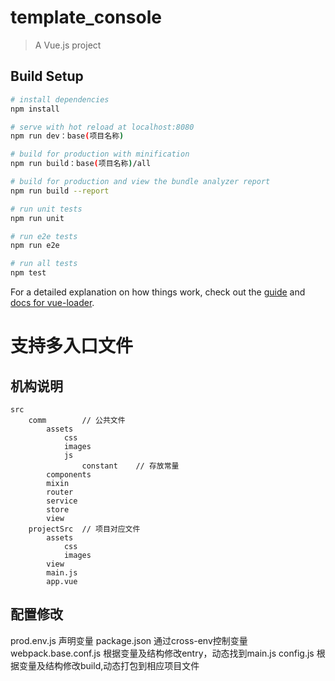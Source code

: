 # template_console

> A Vue.js project

## Build Setup

``` bash
# install dependencies
npm install

# serve with hot reload at localhost:8080
npm run dev：base(项目名称)

# build for production with minification
npm run build：base(项目名称)/all

# build for production and view the bundle analyzer report
npm run build --report

# run unit tests
npm run unit

# run e2e tests
npm run e2e

# run all tests
npm test
```

For a detailed explanation on how things work, check out the [guide](http://vuejs-templates.github.io/webpack/) and [docs for vue-loader](http://vuejs.github.io/vue-loader).


# 支持多入口文件

## 机构说明

``` 
src
	comm		// 公共文件
		assets
			css		
			images	
			js
				constant	// 存放常量
		components	
		mixin
		router
		service
		store
		view
	projectSrc	// 项目对应文件
		assets		
			css
			images
		view
		main.js
		app.vue
```

## 配置修改

prod.env.js
	声明变量
package.json
	通过cross-env控制变量
webpack.base.conf.js
	根据变量及结构修改entry，动态找到main.js
config.js
	根据变量及结构修改build,动态打包到相应项目文件
	



